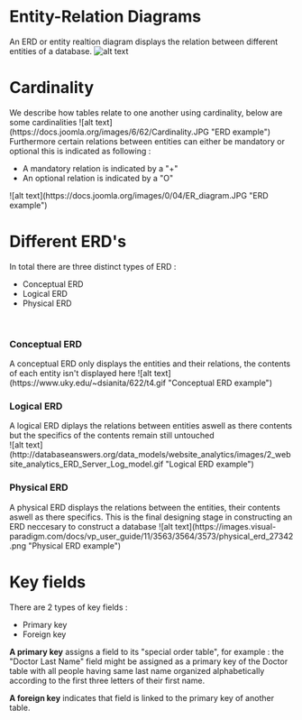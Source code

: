 # Entity-Relation Diagrams

An ERD or entity realtion diagram displays the relation between different entities of a database.
![alt text](http://www.conceptdraw.com/solution-park/resource/images/solutions/entity-relationship-diagram-%28erd%29/Diagramming-Crow's-Foot-ERD-Sample60.png "ERD example")<br>

<h1>Cardinality</h1>
We describe how tables relate to one another using cardinality, below are some cardinalities
![alt text](https://docs.joomla.org/images/6/62/Cardinality.JPG "ERD example")<br>
Furthermore certain relations between entities can either be mandatory or optional this is indicated as following :
<ul>
  <li>A mandatory relation is indicated by a "+"</li>
  <li>An optional relation is indicated by a "O"</li>
</ul>
![alt text](https://docs.joomla.org/images/0/04/ER_diagram.JPG "ERD example")<br>

<h1>Different ERD's</h1>
In total there are three distinct types of ERD :
<ul>
  <li>Conceptual ERD</li>
  <li>Logical ERD</li>
  <li>Physical ERD</li>
</ul>
<br>
<h3>Conceptual ERD</h3>
A conceptual ERD only displays the entities and their relations, the contents of each entity isn't displayed here
![alt text](https://www.uky.edu/~dsianita/622/t4.gif "Conceptual ERD example")<br>
<h3>Logical ERD</h3>
A logical ERD diplays the relations between entities aswell as there contents but the specifics of the contents remain still untouched<br>
![alt text](http://databaseanswers.org/data_models/website_analytics/images/2_website_analytics_ERD_Server_Log_model.gif "Logical ERD example")<br>
<h3>Physical ERD</h3>
A physical ERD displays the relations between the entities, their contents aswell as there specifics. This is the final designing stage in constructing an ERD neccesary to construct a database
![alt text](https://images.visual-paradigm.com/docs/vp_user_guide/11/3563/3564/3573/physical_erd_27342.png "Physical ERD example")<br>
<h1>Key fields</h1>
There are 2 types of key fields :
<ul>
  <li>Primary key</li>
  <li>Foreign key</li>
</ul>

<b>A primary key</b> assigns a field to its "special order table", for example : the "Doctor Last Name" field might be assigned as a primary key of the Doctor table with all people having same last name organized alphabetically according to the first three letters of their first name.<br>

<b>A foreign key</b> indicates that field is linked to the primary key of another table.
